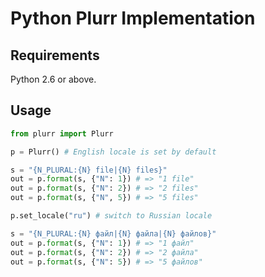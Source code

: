 Python Plurr Implementation
===========================

Requirements
------------

Python 2.6 or above.

Usage
-----

```Python
from plurr import Plurr

p = Plurr() # English locale is set by default

s = "{N_PLURAL:{N} file|{N} files}"
out = p.format(s, {"N": 1}) # => "1 file"
out = p.format(s, {"N": 2}) # => "2 files"
out = p.format(s, {"N", 5}) # => "5 files"

p.set_locale("ru") # switch to Russian locale

s = "{N_PLURAL:{N} файл|{N} файла|{N} файлов}"
out = p.format(s, {"N": 1}) # => "1 файл"
out = p.format(s, {"N": 2}) # => "2 файла"
out = p.format(s, {"N": 5}) # => "5 файлов"
```